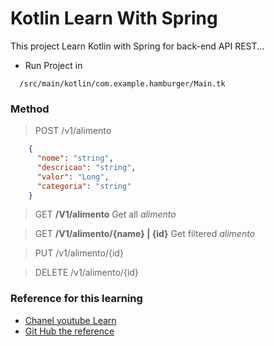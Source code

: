 # Kotlin Learn With Spring


This project Learn Kotlin with Spring for back-end API REST...


- Run Project in

```
  /src/main/kotlin/com.example.hamburger/Main.tk
```

### Method
> POST /v1/alimento
```json
    {
      "nome": "string",
      "descricao": "string",
      "valor": "Long",
      "categoria": "string"
    }
```

> GET **/V1/alimento** Get all _alimento_

> GET **/V1/alimento/{name} | {id}**
> Get filtered _alimento_

> PUT  /v1/alimento/{id}

> DELETE /v1/alimento/{id}
> 

### Reference for this learning
- [Chanel youtube Learn](https://www.youtube.com/playlist?list=PLS9jK_FFzqKB08cb32oNVq6kC7SwoOUte)
- [Git Hub the reference](https://github.com/ramoncgusmao/hamburgueria)
